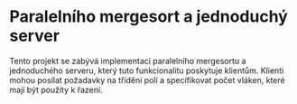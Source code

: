 # Paralelního mergesort a jednoduchý server
Tento projekt se zabývá implementací paralelního mergesortu a jednoduchého serveru, který tuto funkcionalitu poskytuje klientům. Klienti mohou posílat požadavky na třídění polí a specifikovat počet vláken, které mají být použity k řazení.
